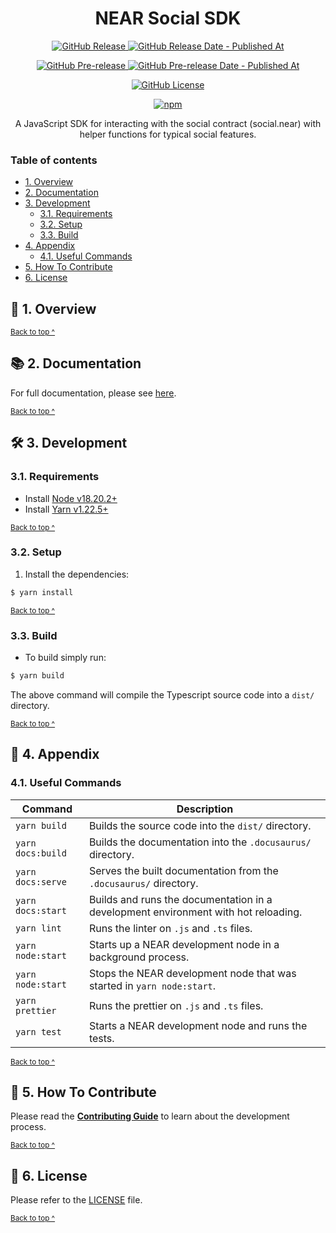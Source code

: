 <h1 align="center">
  NEAR Social SDK
</h1>

<p align="center">
  <a href="https://github.com/NEARBuilders/near-social-js/releases/latest">
    <img alt="GitHub Release" src="https://img.shields.io/github/v/release/NEARBuilders/near-social-js?&logo=github">
  </a>
  <a href="https://github.com/NEARBuilders/near-social-js/releases/latest">
    <img alt="GitHub Release Date - Published At" src="https://img.shields.io/github/release-date/NEARBuilders/near-social-js?logo=github">
  </a>
</p>

<p align="center">
  <a href="https://github.com/NEARBuilders/near-social-js/releases">
    <img alt="GitHub Pre-release" src="https://img.shields.io/github/v/release/NEARBuilders/near-social-js?include_prereleases&label=pre-release&logo=github">
  </a>
  <a href="https://github.com/NEARBuilders/near-social-js/releases">
    <img alt="GitHub Pre-release Date - Published At" src="https://img.shields.io/github/release-date-pre/NEARBuilders/near-social-js?label=pre-release%20date&logo=github
">
  </a>
</p>

<p align="center">
  <a href="https://github.com/NEARBuilders/near-social-js/blob/main/LICENSE">
    <img alt="GitHub License" src="https://img.shields.io/github/license/NEARBuilders/near-social-js">
  </a>
</p>

<p align="center">
  <a href="https://npmjs.com/package/@builddao/near-social-js" target="_blank">
    <img src="https://img.shields.io/npm/v/@builddao/near-social-js" alt="npm" />
  </a>
</p>

<p align="center">
  A JavaScript SDK for interacting with the social contract (social.near) with helper functions for typical social features.
</p>

### Table of contents

* [1. Overview](#-1-overview)
* [2. Documentation](#-2-documentation)
* [3. Development](#-3-development)
  * [3.1. Requirements](#31-requirements)
  * [3.2. Setup](#32-setup)
  * [3.3. Build](#33-build)
* [4. Appendix](#-4-appendix)
  * [4.1. Useful Commands](#41-useful-commands)
* [5. How To Contribute](#-5-how-to-contribute)
* [6. License](#-6-license)

## 🔭 1. Overview

<sup>[Back to top ^][table-of-contents]</sup>

## 📚 2. Documentation

For full documentation, please see [here][documentation].

<sup>[Back to top ^][table-of-contents]</sup>

## 🛠 3. Development

### 3.1. Requirements

* Install [Node v18.20.2+][node]
* Install [Yarn v1.22.5+][yarn]

<sup>[Back to top ^][table-of-contents]</sup>

### 3.2. Setup

1. Install the dependencies:
```bash
$ yarn install
```

<sup>[Back to top ^][table-of-contents]</sup>

### 3.3. Build

* To build simply run:
```bash
$ yarn build
```

The above command will compile the Typescript source code into a `dist/` directory.

<sup>[Back to top ^][table-of-contents]</sup>

## 📑 4. Appendix

### 4.1. Useful Commands

| Command           | Description                                                                        |
|-------------------|------------------------------------------------------------------------------------|
| `yarn build`      | Builds the source code into the `dist/` directory.                                 |
| `yarn docs:build` | Builds the documentation into the `.docusaurus/` directory.                        |
| `yarn docs:serve` | Serves the built documentation from the `.docusaurus/` directory.                  |
| `yarn docs:start` | Builds and runs the documentation in a development environment with hot reloading. |
| `yarn lint`       | Runs the linter on `.js` and `.ts` files.                                          |
| `yarn node:start` | Starts up a NEAR development node in a background process.                         |
| `yarn node:start` | Stops the NEAR development node that was started in `yarn node:start`.             |
| `yarn prettier`   | Runs the prettier on `.js` and `.ts` files.                                        |
| `yarn test`       | Starts a NEAR development node and runs the tests.                                 |

<sup>[Back to top ^][table-of-contents]</sup>

## 👏 5. How To Contribute

Please read the [**Contributing Guide**][contribute] to learn about the development process.

<sup>[Back to top ^][table-of-contents]</sup>

## 📄 6. License

Please refer to the [LICENSE][license] file.

<sup>[Back to top ^][table-of-contents]</sup>

<!-- Links -->
[contribute]: ./CONTRIBUTING.md
[documentation]: https://nearbuilders.github.io/near-social-js
[license]: ./LICENSE
[node]: https://nodejs.org/en/
[table-of-contents]: #table-of-contents
[yarn]: https://yarnpkg.com/
